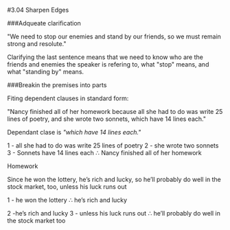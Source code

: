 #3.04 Sharpen Edges

###Adqueate clarification

"We need to stop our enemies and stand by our friends, so we must remain strong and resolute."

Clarifying the last sentence means that we need to know who are the friends and enemies the speaker is refering to, what "stop" means, and what "standing by" means.

###Breakin the premises into parts

Fiting dependent clauses in standard form:

"Nancy finished all of her homework because all she had to do was write 25 lines of poetry, and she wrote two sonnets, which have 14 lines each."

Dependant clase is *"which have 14 lines each."*

1 - all she had to do was write 25 lines of poetry
2 - she wrote two sonnets
3 - Sonnets have 14 lines each
∴ Nancy finished all of her homework

Homework

Since he won the lottery, he’s rich and lucky, so he’ll probably do well in the stock market, too, unless his luck runs out

1 - he won the lottery 
∴ he’s rich and lucky

2 -he’s rich and lucky
3 - unless his luck runs out
∴ he’ll probably do well in the stock market too


